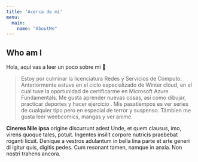 ```yaml
---
title: 'Acerca de mí'
menu:
  main:
    name: "AboutMe"
---
```


## Who am I

Hola, aquí vas a leer un poco sobre mi 🤩

> Estoy por culminar la licenciatura  Redes y Servicios de Cómputo.
> Anteriormente estuve en el ciclo especializado de Winter cloud, en el cual tuve la oportunidad de certificarme en Microsoft Azure Fundamentals.
> Me gusta aprender nuevas cosas, así como dibujar, practicar deportes y hacer ejercicio .
> Mis pasatiempos es ver series de cualquier tipo pero en especial de terror y suspenso. Támbien me gusta leer weebcomics, mangas y ver anime.

**Cineres Nile ipsa** origine discurrunt adest Unde, et quem clausus, imo,
virens quoque tales, potuit. Ingentes insilit corpore nutricis praebebat roganti
licuit. Denique a vestros adulantum in bella lina parte et arte generi di igitur
quis, digitis pedes. Cum resonant tamen, namque in anxia. Non nostri trahens
ancora.

